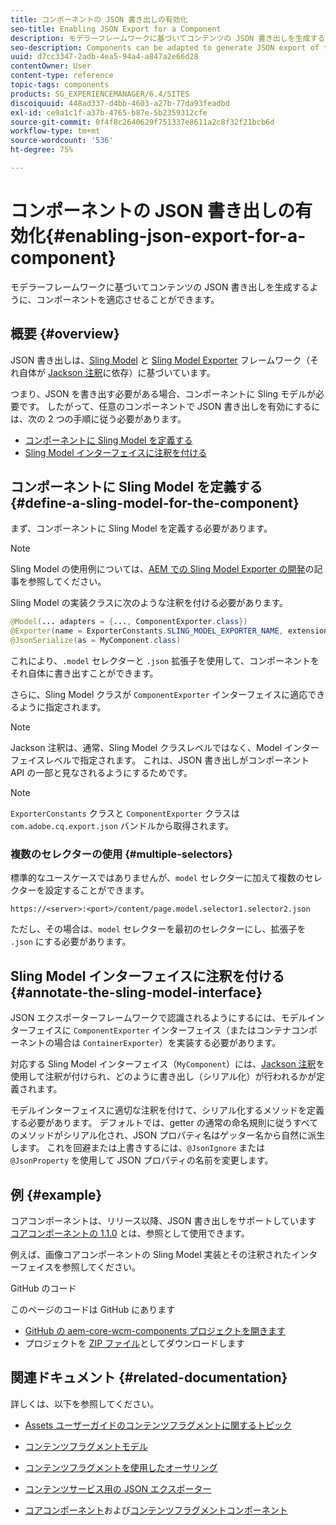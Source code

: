 ```yaml
---
title: コンポーネントの JSON 書き出しの有効化
seo-title: Enabling JSON Export for a Component
description: モデラーフレームワークに基づいてコンテンツの JSON 書き出しを生成するように、コンポーネントを適応させることができます。
seo-description: Components can be adapted to generate JSON export of their content based on a modeler framework.
uuid: d7cc3347-2adb-4ea5-94a4-a847a2e66d28
contentOwner: User
content-type: reference
topic-tags: components
products: SG_EXPERIENCEMANAGER/6.4/SITES
discoiquuid: 448ad337-d4bb-4603-a27b-77da93feadbd
exl-id: ce9a1c1f-a37b-4765-b87e-5b2359312cfe
source-git-commit: 0f4f8c2640629f751337e8611a2c8f32f21bcb6d
workflow-type: tm+mt
source-wordcount: '536'
ht-degree: 75%

---
```


# コンポーネントの JSON 書き出しの有効化{#enabling-json-export-for-a-component}

モデラーフレームワークに基づいてコンテンツの JSON 書き出しを生成するように、コンポーネントを適応させることができます。

## 概要 {#overview}

JSON 書き出しは、[Sling Model](https://sling.apache.org/documentation/bundles/models.html) と [Sling Model Exporter](https://sling.apache.org/documentation/bundles/models.html#exporter-framework-since-130) フレームワーク（それ自体が [Jackson 注釈](https://github.com/FasterXML/jackson-annotations/wiki/Jackson-Annotations)に依存）に基づいています。

つまり、JSON を書き出す必要がある場合、コンポーネントに Sling モデルが必要です。 したがって、任意のコンポーネントで JSON 書き出しを有効にするには、次の 2 つの手順に従う必要があります。

* [コンポーネントに Sling Model を定義する](/help/sites-developing/json-exporter-components.md#define-a-sling-model-for-the-component)
* [Sling Model インターフェイスに注釈を付ける](#annotate-the-sling-model-interface)

## コンポーネントに Sling Model を定義する {#define-a-sling-model-for-the-component}

まず、コンポーネントに Sling Model を定義する必要があります。

>[!NOTE]
>
>Sling Model の使用例については、[AEM での Sling Model Exporter の開発](https://experienceleague.adobe.com/docs/experience-manager-learn/foundation/development/develop-sling-model-exporter.html?lang=ja)の記事を参照してください。

Sling Model の実装クラスに次のような注釈を付ける必要があります。

```java
@Model(... adapters = {..., ComponentExporter.class})
@Exporter(name = ExporterConstants.SLING_MODEL_EXPORTER_NAME, extensions = ExporterConstants.SLING_MODEL_EXTENSION)
@JsonSerialize(as = MyComponent.class)
```

これにより、`.model` セレクターと `.json` 拡張子を使用して、コンポーネントをそれ自体に書き出すことができます。

さらに、Sling Model クラスが `ComponentExporter` インターフェイスに適応できるように指定されます。

>[!NOTE]
>
>Jackson 注釈は、通常、Sling Model クラスレベルではなく、Model インターフェイスレベルで指定されます。 これは、JSON 書き出しがコンポーネント API の一部と見なされるようにするためです。

>[!NOTE]
>
>`ExporterConstants` クラスと `ComponentExporter` クラスは `com.adobe.cq.export.json` バンドルから取得されます。

### 複数のセレクターの使用 {#multiple-selectors}

標準的なユースケースではありませんが、`model` セレクターに加えて複数のセレクターを設定することができます。

```
https://<server>:<port>/content/page.model.selector1.selector2.json
```

ただし、その場合は、`model` セレクターを最初のセレクターにし、拡張子を `.json` にする必要があります。

## Sling Model インターフェイスに注釈を付ける {#annotate-the-sling-model-interface}

JSON エクスポーターフレームワークで認識されるようにするには、モデルインターフェイスに `ComponentExporter` インターフェイス（またはコンテナコンポーネントの場合は `ContainerExporter`）を実装する必要があります。

対応する Sling Model インターフェイス（`MyComponent`）には、[Jackson 注釈](https://github.com/FasterXML/jackson-annotations/wiki/Jackson-Annotations)を使用して注釈が付けられ、どのように書き出し（シリアル化）が行われるかが定義されます。

モデルインターフェイスに適切な注釈を付けて、シリアル化するメソッドを定義する必要があります。 デフォルトでは、getter の通常の命名規則に従うすべてのメソッドがシリアル化され、JSON プロパティ名はゲッター名から自然に派生します。 これを回避または上書きするには、`@JsonIgnore` または `@JsonProperty` を使用して JSON プロパティの名前を変更します。

## 例 {#example}

コアコンポーネントは、リリース以降、JSON 書き出しをサポートしています [コアコンポーネントの 1.1.0](https://experienceleague.adobe.com/docs/experience-manager-core-components/using/introduction.html?lang=ja) とは、参照として使用できます。

例えば、画像コアコンポーネントの Sling Model 実装とその注釈されたインターフェイスを参照してください。

GitHub のコード

このページのコードは GitHub にあります

* [GitHub の aem-core-wcm-components プロジェクトを開きます](https://github.com/Adobe-Marketing-Cloud/aem-core-wcm-components)
* プロジェクトを [ZIP ファイル](https://github.com/Adobe-Marketing-Cloud/aem-core-wcm-components/archive/master.zip)としてダウンロードします

## 関連ドキュメント {#related-documentation}

詳しくは、以下を参照してください。

* [Assets ユーザーガイドのコンテンツフラグメントに関するトピック](https://helpx.adobe.com/jp/experience-manager/6-4/assets/user-guide.html?topic=/experience-manager/6-4/assets/morehelp/content-fragments.ug.js)

* [コンテンツフラグメントモデル](/help/assets/content-fragments-models.md)
* [コンテンツフラグメントを使用したオーサリング](/help/sites-authoring/content-fragments.md)
* [コンテンツサービス用の JSON エクスポーター](/help/sites-developing/json-exporter.md)
* [コアコンポーネント](https://experienceleague.adobe.com/docs/experience-manager-core-components/using/introduction.html?lang=ja)および[コンテンツフラグメントコンポーネント](https://experienceleague.adobe.com/docs/experience-manager-core-components/using/components/content-fragment-component.html?lang=ja)
